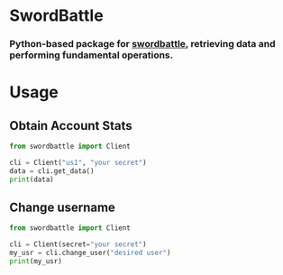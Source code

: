 # SwordBattle
### Python-based package for [swordbattle](https://sword-io-game.herokuapp.com/), retrieving data and performing fundamental operations.

# Usage
## Obtain Account Stats
```py
from swordbattle import Client

cli = Client("us1", "your secret")
data = cli.get_data()
print(data)
```

## Change username
```py
from swordbattle import Client

cli = Client(secret="your secret")
my_usr = cli.change_user("desired user")
print(my_usr)
```
